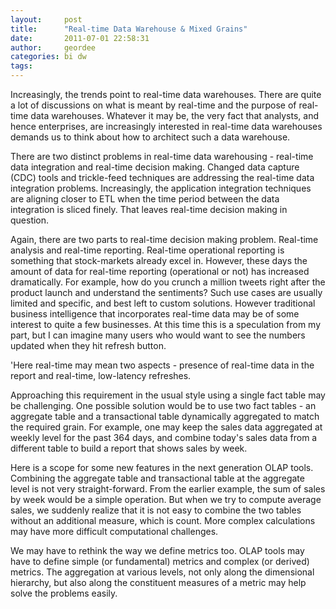 ```yaml
---
layout:     post
title:      "Real-time Data Warehouse & Mixed Grains"
date:       2011-07-01 22:58:31
author:     geordee
categories: bi dw
tags:
---
```


Increasingly, the trends point to real-time data warehouses. There are quite a lot of discussions on what is meant by real-time and the purpose of real-time data warehouses. Whatever it may be, the very fact that analysts, and hence enterprises, are increasingly interested in real-time data warehouses demands us to think about how to architect such a data warehouse.

There are two distinct problems in real-time data warehousing - real-time data integration and real-time decision making. Changed data capture (CDC) tools and trickle-feed techniques are addressing the real-time data integration problems. Increasingly, the application integration techniques are aligning closer to ETL when the time period between the data integration is sliced finely. That leaves real-time decision making in question.

Again, there are two parts to real-time decision making problem. Real-time analysis and real-time reporting. Real-time operational reporting is something that stock-markets already excel in. However, these days the amount of data for real-time reporting (operational or not) has increased dramatically. For example, how do you crunch a million tweets right after the product launch and understand the sentiments? Such use cases are usually limited and specific, and best left to custom solutions. However traditional business intelligence that incorporates real-time data may be of some interest to quite a few businesses. At this time this is a speculation from my part, but I can imagine many users who would want to see the numbers updated when they hit refresh button.

'Here real-time may mean two aspects - presence of real-time data in the report and real-time, low-latency refreshes.

Approaching this requirement in the usual style using a single fact table may be challenging. One possible solution would be to use two fact tables - an aggregate table and a transactional table dynamically aggregated to match the required grain. For example, one may keep the sales data aggregated at weekly level for the past 364 days, and combine today's sales data from a different table to build a report that shows sales by week.

Here is a scope for some new features in the next generation OLAP tools. Combining the aggregate table and transactional table at the aggregate level is not very straight-forward. From the earlier example, the sum of sales by week would be a simple operation. But when we try to compute average sales, we suddenly realize that it is not easy to combine the two tables without an additional measure, which is count. More complex calculations may have more difficult computational challenges.

We may have to rethink the way we define metrics too. OLAP tools may have to define simple (or fundamental) metrics and complex (or derived) metrics. The aggregation at various levels, not only along the dimensional hierarchy, but also along the constituent measures of a metric may help solve the problems easily.
